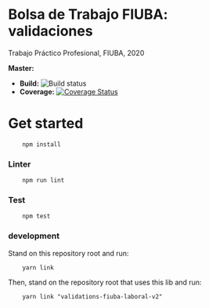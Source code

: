 # Bolsa de Trabajo FIUBA: validaciones
Trabajo Práctico Profesional, FIUBA, 2020

**Master:** 
  * **Build:** ![Build status](https://github.com/fiuba-laboral-v2/validations/workflows/validations-build/badge.svg)  
  * **Coverage:** [![Coverage Status](https://coveralls.io/repos/github/fiuba-laboral-v2/validations/badge.svg)](https://coveralls.io/github/fiuba-laboral-v2/validations)

# Get started

```
    npm install
```

### Linter

```
    npm run lint
```

### Test
```
    npm test
```

### development

Stand on this repository root and run:
```
    yarn link
```

Then, stand on the repository root that uses this lib and run:
```
    yarn link "validations-fiuba-laboral-v2"
```
